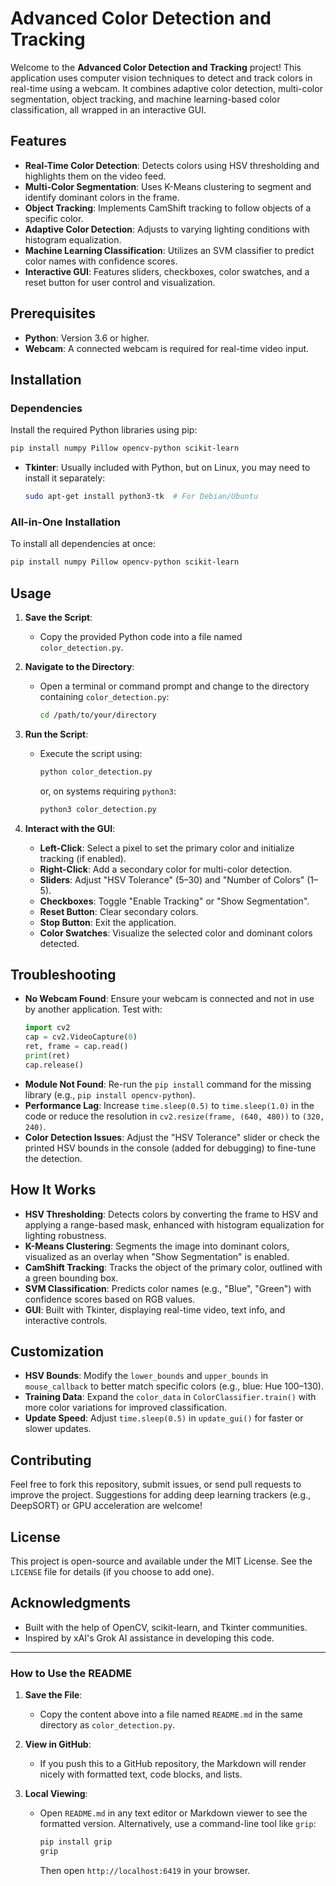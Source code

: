 # Advanced Color Detection and Tracking

Welcome to the **Advanced Color Detection and Tracking** project! This application uses computer vision techniques to detect and track colors in real-time using a webcam. It combines adaptive color detection, multi-color segmentation, object tracking, and machine learning-based color classification, all wrapped in an interactive GUI.

## Features
- **Real-Time Color Detection**: Detects colors using HSV thresholding and highlights them on the video feed.
- **Multi-Color Segmentation**: Uses K-Means clustering to segment and identify dominant colors in the frame.
- **Object Tracking**: Implements CamShift tracking to follow objects of a specific color.
- **Adaptive Color Detection**: Adjusts to varying lighting conditions with histogram equalization.
- **Machine Learning Classification**: Utilizes an SVM classifier to predict color names with confidence scores.
- **Interactive GUI**: Features sliders, checkboxes, color swatches, and a reset button for user control and visualization.

## Prerequisites
- **Python**: Version 3.6 or higher.
- **Webcam**: A connected webcam is required for real-time video input.

## Installation

### Dependencies
Install the required Python libraries using pip:

```bash
pip install numpy Pillow opencv-python scikit-learn
```

- **Tkinter**: Usually included with Python, but on Linux, you may need to install it separately:
  ```bash
  sudo apt-get install python3-tk  # For Debian/Ubuntu
  ```

### All-in-One Installation
To install all dependencies at once:
```bash
pip install numpy Pillow opencv-python scikit-learn
```

## Usage

1. **Save the Script**:
   - Copy the provided Python code into a file named `color_detection.py`.

2. **Navigate to the Directory**:
   - Open a terminal or command prompt and change to the directory containing `color_detection.py`:
     ```bash
     cd /path/to/your/directory
     ```

3. **Run the Script**:
   - Execute the script using:
     ```bash
     python color_detection.py
     ```
     or, on systems requiring `python3`:
     ```bash
     python3 color_detection.py
     ```

4. **Interact with the GUI**:
   - **Left-Click**: Select a pixel to set the primary color and initialize tracking (if enabled).
   - **Right-Click**: Add a secondary color for multi-color detection.
   - **Sliders**: Adjust "HSV Tolerance" (5–30) and "Number of Colors" (1–5).
   - **Checkboxes**: Toggle "Enable Tracking" or "Show Segmentation".
   - **Reset Button**: Clear secondary colors.
   - **Stop Button**: Exit the application.
   - **Color Swatches**: Visualize the selected color and dominant colors detected.

## Troubleshooting
- **No Webcam Found**: Ensure your webcam is connected and not in use by another application. Test with:
  ```python
  import cv2
  cap = cv2.VideoCapture(0)
  ret, frame = cap.read()
  print(ret)
  cap.release()
  ```
- **Module Not Found**: Re-run the `pip install` command for the missing library (e.g., `pip install opencv-python`).
- **Performance Lag**: Increase `time.sleep(0.5)` to `time.sleep(1.0)` in the code or reduce the resolution in `cv2.resize(frame, (640, 480))` to `(320, 240)`.
- **Color Detection Issues**: Adjust the "HSV Tolerance" slider or check the printed HSV bounds in the console (added for debugging) to fine-tune the detection.

## How It Works
- **HSV Thresholding**: Detects colors by converting the frame to HSV and applying a range-based mask, enhanced with histogram equalization for lighting robustness.
- **K-Means Clustering**: Segments the image into dominant colors, visualized as an overlay when "Show Segmentation" is enabled.
- **CamShift Tracking**: Tracks the object of the primary color, outlined with a green bounding box.
- **SVM Classification**: Predicts color names (e.g., "Blue", "Green") with confidence scores based on RGB values.
- **GUI**: Built with Tkinter, displaying real-time video, text info, and interactive controls.

## Customization
- **HSV Bounds**: Modify the `lower_bounds` and `upper_bounds` in `mouse_callback` to better match specific colors (e.g., blue: Hue 100–130).
- **Training Data**: Expand the `color_data` in `ColorClassifier.train()` with more color variations for improved classification.
- **Update Speed**: Adjust `time.sleep(0.5)` in `update_gui()` for faster or slower updates.

## Contributing
Feel free to fork this repository, submit issues, or send pull requests to improve the project. Suggestions for adding deep learning trackers (e.g., DeepSORT) or GPU acceleration are welcome!

## License
This project is open-source and available under the MIT License. See the `LICENSE` file for details (if you choose to add one).

## Acknowledgments
- Built with the help of OpenCV, scikit-learn, and Tkinter communities.
- Inspired by xAI's Grok AI assistance in developing this code.

---

### How to Use the README
1. **Save the File**:
   - Copy the content above into a file named `README.md` in the same directory as `color_detection.py`.

2. **View in GitHub**:
   - If you push this to a GitHub repository, the Markdown will render nicely with formatted text, code blocks, and lists.

3. **Local Viewing**:
   - Open `README.md` in any text editor or Markdown viewer to see the formatted version. Alternatively, use a command-line tool like `grip`:
     ```bash
     pip install grip
     grip
     ```
     Then open `http://localhost:6419` in your browser.

